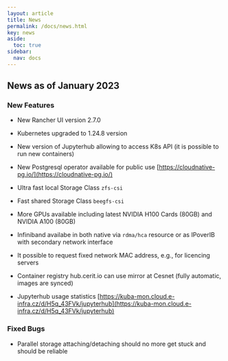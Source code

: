 ```yaml
---
layout: article
title: News
permalink: /docs/news.html
key: news
aside:
  toc: true
sidebar:
  nav: docs
---
```

## News as of January 2023

### New Features

* New Rancher UI version 2.7.0

* Kubernetes upgraded to 1.24.8 version

* New version of Jupyterhub allowing to access K8s API (it is possible to run new containers)

* New Postgresql operator available for public use [https://cloudnative-pg.io/](https://cloudnative-pg.io/)

* Ultra fast local Storage Class `zfs-csi`

* Fast shared Storage Class `beegfs-csi`

* More GPUs available including latest NVIDIA H100 Cards (80GB) and NVIDIA A100 (80GB)

* Infiniband availabe in both native via `rdma/hca` resource or as IPoverIB with secondary network interface

* It possible to request fixed network MAC address, e.g., for licencing servers

* Container registry hub.cerit.io can use mirror at Cesnet (fully automatic, images are synced)

* Jupyterhub usage statistics [https://kuba-mon.cloud.e-infra.cz/d/H5q_43FVk/jupyterhub](https://kuba-mon.cloud.e-infra.cz/d/H5q_43FVk/jupyterhub)

### Fixed Bugs

* Parallel storage attaching/detaching should no more get stuck and should be reliable
